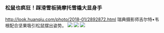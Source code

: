 ### 松鼠也疯狂！踩滑雪板骑摩托雪橇大显身手
http://look.huanqiu.com/photo/2018-01/2892872.html
瑞典摄影师吉尔特•韦根配合坚果吸引松鼠摆出姿势。
![](http://himg2.huanqiu.com/attachment2010/2018/0130/13/21/20180130012124695.jpg)
![](http://himg2.huanqiu.com/attachment2010/2018/0130/13/21/20180130012126124.jpg)
![](http://himg2.huanqiu.com/attachment2010/2018/0130/13/21/20180130012128854.jpg)